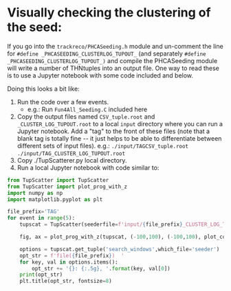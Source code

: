# Visually checking the clustering of the seed:

If you go into the `trackreco/PHCASeeding.h` module and un-comment the line for `#define _PHCASEEDING_CLUSTERLOG_TUPOUT_` (and separately `#define _PHCASEEDING_CLUSTERLOG_TUPOUT_)` and compile the PHCASeeding module will write a number of THNtuples into an output file. One way to read these is to use a Jupyter notebook with some code included and below.

Doing this looks a bit like:

1. Run the code over a few events.
   - e.g.: Run `Fun4All_Seeding.C` included here
2. Copy the output files named `CSV_tuple.root` and `_CLUSTER_LOG_TUPOUT.root` to a local `input` directory where you can run a Jupyter notebook. Add a "tag" to the front of these files (note that a blank tag is totally fine -- it just helps to be able to differentiate between different sets of input files).
    e.g.: 
  `./input/TAGCSV_tuple.root`
  `./input/TAG_CLUSTER_LOG_TUPOUT.root`
3. Copy ./TupScatterer.py local directory.
4. Run a local Jupyter notebook with code similar to:
```python
from TupScatter import TupScatter
from TupScatter import plot_prog_with_z
import numpy as np
import matplotlib.pyplot as plt

file_prefix='TAG'
for event in range(5):
    tupscat = TupScatter(seederfile=f'input/{file_prefix}_CLUSTER_LOG_TUPOUT.root', tracktupfile=f"input/{file_prefix}CSV_tuple.root", event=event)

    fig, ax = plot_prog_with_z(tupscat, (-100,100), (-100,100), plot_cos_angle=False,line_bilinks=False, size=17, print_zs=False, print_grow_seed=False, plot_seeds=True,plot_grown_seeds=True,plot_track=True)

    options = tupscat.get_tuple('search_windows',which_file='seeder')
    opt_str = f'file({file_prefix})  '
    for key, val in options.items():
        opt_str += '{}: {:.5g}, '.format(key, val[0])
    print(opt_str)
    plt.title(opt_str, fontsize=8)
```
